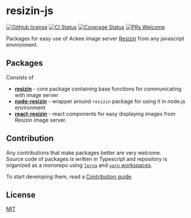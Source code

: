 # resizin-js
[![GitHub license](https://img.shields.io/badge/license-MIT-blue.svg)](https://github.com/AckeeCZ/resizin-js/blob/master/LICENSE) [![CI Status](https://img.shields.io/travis/com/AckeeCZ/resizin-js.svg?style=flat)](https://travis-ci.com/AckeeCZ/resizin-js) [![Coverage Status](https://coveralls.io/repos/github/AckeeCZ/resizin-js/badge.svg?branch=master)](https://coveralls.io/github/AckeeCZ/resizin-js?branch=master) [![PRs Welcome](https://img.shields.io/badge/PRs-welcome-brightgreen.svg)](https://reactjs.org/docs/how-to-contribute.html#your-first-pull-request)

Packages for easy use of Ackee image server [Resizin](https://www.resizin.com) from any javascript environment.

## Packages

Consists of

* [**resizin**](packages/resizin/README.md) - core package containing base functions for communicating with image server
* [**node-resizin**](packages/node-resizin/README.md) - wrapper around `resizin` package for using it in node.js environment
* [**react-resizin**](packages/react-resizin/README.md) - react components for easy displaying images from Resizin image server.

## Contribution

Any contributions that make packages better are very welcome.   
Source code of packages is written in Typescript and repository is organized as a monorepo using [`lerna`](https://github.com/lerna/lerna) and [`yarn` workspaces](https://yarnpkg.com/lang/en/docs/workspaces/).

To start developing them, read a [Contribution guide](./CONTRIBUTION.md).

## License

[MIT](http://opensource.org/licenses/MIT)

